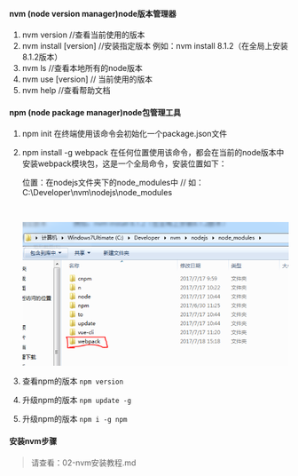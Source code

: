 


#### nvm    (node version manager)node版本管理器

1. nvm version                 //查看当前使用的版本
2. nvm install [version]   //安装指定版本               例如：nvm install 8.1.2（在全局上安装8.1.2版本）
3. nvm ls                           //查看本地所有的node版本
4. nvm use [version]       // 当前使用的版本
5. nvm help                      //查看帮助文档





#### npm  (node package manager)node包管理工具

1. npm init 在终端使用该命令会初始化一个package.json文件

2. npm install -g webpack 在任何位置使用该命令，都会在当前的node版本中安装webpack模块包，这是一个全局命令，安装位置如下：

   位置：在nodejs文件夹下的node_modules中     // 如：C:\Developer\nvm\nodejs\node_modules

   ​

   ![webpack](images\webpack.PNG)

3. 查看npm的版本 `npm version` 

4. 升级npm的版本 `npm update -g` 

5. 升级npm的版本 `npm i -g npm`







#### 安装nvm步骤

>  请查看：02-nvm安装教程.md